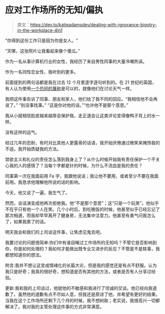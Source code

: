 # 应对工作场所的无知/偏执

> 原文：<https://dev.to/katieadamsdev/dealing-with-ignorance-bigotry-in-the-workplace-4ln1>

"你得到这份工作只是因为你是女人。"

“天哪，这张照片让我看起来像个傻瓜。”

作为一名从事计算机行业的女性，我经历了来自男性同事的大量冷嘲热讽。

作为一名同性恋女性，我听到的更多。

前面提到的两句话都是我在过去 12 个月里逐字逐句听到的。在 21 世纪的英国，有人认为使用[一个恐同的蔑称](https://www.npr.org/2011/05/28/136722113/the-fa-word-an-insulting-slur-in-the-spotlight?t=1556562855857)是可以的，就像他们在讨论天气一样。

我把这件事告诉了同事、朋友和家人，他们给了我不同的回应。“我相信他不会再说了。”
“别没事找事。”
“这是你对他的话。”“也许他不是那个意思。”

我从小就相信脸皮越来越厚会保护我，走正道会让这类评论变得像鸭子背上的水一样。

没有这样的运气。

经过几年的忍耐，有时对比其他人更露骨的话语，我开始厌倦通过微笑来掩饰我的不适。我开始质疑我的方法。

禁欲主义和礼仪的责任怎么落到我身上了？从什么时候开始我有责任保护一个不关心我的人的感情了？当每个字都是针的时候，为什么不流血是我的责任？

同事第一次在我面前用 Fa 字，我跟他说话；我让他不要用，或者至少不要在我面前用。我恳求他理解他所说的话的影响。

今天，他又说了一遍，我生气了。

然而，谈话演变成他再次拒绝我。他“不是那个意思”；这“只是一个玩笑”。他似乎不在乎只有他一个人在笑。几个小时后，到吃晚饭的时候，他甚至似乎已经忘记了那次相遇，而我却早早离开了健身房，无法集中注意力。他甚至有勇气问我怎么了，如果我累了的话。

明天我会和我们的上司谈这件事，让焦虑见鬼去吧。

我要讨论的问题很简单:你们中有谁目睹过工作场所的无知吗？不管它是否影响到你，你是如何处理的？我如何才能做出既专业又进步的反应？不管是不是轶事，我都想知道你的想法。

附言:我并不想让这变成情绪化的长篇大论，但是我的感觉还是有点不舒服。认为我只是好奇；我真的很好奇，想知道是否有其他的方法，或者是否有人分享过经验。

更新:我和我的上司谈过，他就他的不敏感和我进行了坦诚的交谈。他已经向我道歉了。虽然他的道歉有点不尽如人意，但我还是原谅了他，并希望有更好的结果。当我在这个工作场所还剩下几个月的时候，我不想树敌；老实说，我很高兴一切都解决了。我对我的主管处理这件事的方式非常满意。